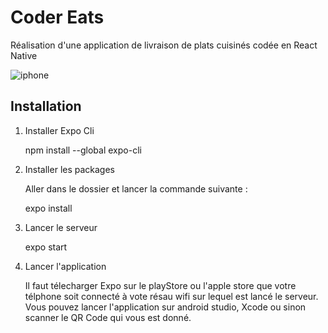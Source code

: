 # Coder Eats

Réalisation d'une application de livraison de plats cuisinés 
codée en React Native

![iphone](https://user-images.githubusercontent.com/74904811/144193300-cea6cd56-6c9b-4e88-b6a1-9cb2d1f29f66.gif)

## Installation

1. Installer Expo Cli

    npm install --global expo-cli

2. Installer les packages

    Aller dans le dossier et lancer la commande suivante :

    expo install

3. Lancer le serveur

    expo start

4. Lancer l'application

    Il faut télecharger Expo sur le playStore ou l'apple store que votre télphone soit connecté à vote résau wifi sur lequel est lancé le serveur.
    Vous pouvez lancer l'application sur android studio, Xcode ou sinon scanner le QR Code qui vous est donné.
